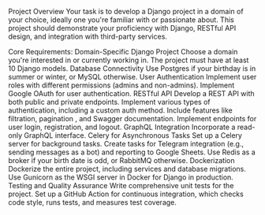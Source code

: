 Project Overview
Your task is to develop a Django project in a domain of your choice, ideally one you're familiar with or passionate about. This project should demonstrate your proficiency with Django, RESTful API design, and integration with third-party services.

Core Requirements:
Domain-Specific Django Project
Choose a domain you're interested in or currently working in.
The project must have at least 10 Django models.
Database Connectivity
Use Postgres if your birthday is in summer or winter, or MySQL otherwise.
User Authentication
Implement user roles with different permissions (admins and non-admins).
Implement Google OAuth for user authentication.
RESTful API
Develop a REST API with both public and private endpoints.
Implement various types of authentication, including a custom auth method.
Include features like filtration, pagination , and Swagger documentation.
Implement endpoints for user login, registration, and logout.
GraphQL Integration
Incorporate a read-only GraphQL interface.
Celery for Asynchronous Tasks
Set up a Celery server for background tasks.
Create tasks for Telegram integration (e.g., sending messages as a bot) and reporting to Google Sheets.
Use Redis as a broker if your birth date is odd, or RabbitMQ otherwise.
Dockerization
Dockerize the entire project, including services and database migrations.
Use Gunicorn as the WSGI server in Docker for Django in production.
Testing and Quality Assurance
Write comprehensive unit tests for the project.
Set up a GitHub Action for continuous integration, which checks code style, runs tests, and measures test coverage.
